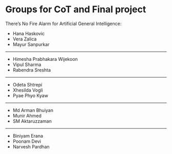# Groups for CoT and Final project

There’s No Fire Alarm for Artificial General Intelligence:
- Hana Haskovic
- Vera Zalica
- Mayur Sanpurkar

---

- Himesha Prabhakara Wijekoon
- Vipul Sharma
- Rabendra Sreshta

---

- Odeta Shtrepi
- Xhesilda Vogli
- Pyae Phyo Kyaw

---

- Md Arman Bhuiyan
- Munir Ahmed
- SM Aktaruzzaman

---

- Biniyam Erana
- Poonam Devi
- Narvesh Pardhan
